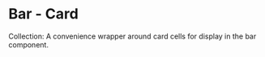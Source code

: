 # Bar - Card

Collection:  A convenience wrapper around card cells for display in the bar component.